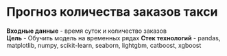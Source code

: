 # Прогноз количества заказов такси

**Входные данные** - время суток и количество заказов<br>
**Цель** - Обучить модель на временных рядах
**Стек технологий** - pandas, matplotlib, numpy, scikit-learn, seaborn, lightgbm, catboost, xgboost
